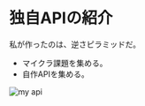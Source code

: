 # 独自APIの紹介

私が作ったのは、逆さピラミッドだ。


- マイクラ課題を集める。
- 自作APIを集める。

![my api](https://github.com/hadanoyuki/minecraft_remote_itkids/assets/89173609/067ac3a3-e70a-4943-8792-8a1101443eb9)
